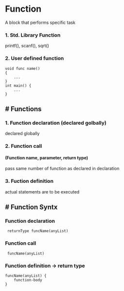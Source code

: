 # Function
A block that performs specific task

### 1. Std. Library Function
printf(), scanf(), sqrt()

### 2. User defined function
```
void func name()
{
    ...
}
int main() {
    ...
}
```

## # Functions

### 1. Function declaration (declared golbally)
declared globally
### 2. Function call
#### (Function name, parameter, return type)
pass same number of function as declared in declaration
### 3. Fuction definition
actual statements are to be executed

## # Function Syntx
### Function declaration 
` returnType funcName(anyList)`
### Function call
` funcName(anyList)`
### Function definition -> return type
``` 
funcName(anyList) {
    function-body
}
```
